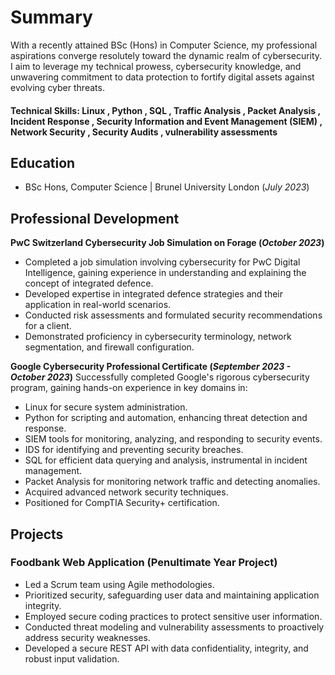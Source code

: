 # Summary
With a recently attained BSc (Hons) in Computer Science, my professional aspirations converge resolutely toward the dynamic realm of cybersecurity. I aim to leverage my technical prowess, cybersecurity knowledge, and unwavering commitment to data protection to fortify digital assets against evolving cyber threats.

#### Technical Skills: Linux , Python , SQL , Traffic Analysis , Packet Analysis , Incident Response , Security Information and Event Management (SIEM) , Network Security , Security Audits , vulnerability assessments

## Education
- BSc Hons, Computer Science | Brunel University London (_July 2023_)								       		

## Professional Development
**PwC Switzerland Cybersecurity Job Simulation on Forage (_October 2023_)**
- Completed a job simulation involving cybersecurity for PwC Digital Intelligence, gaining experience in understanding and explaining the concept of integrated defence.
- Developed expertise in integrated defence strategies and their application in real-world scenarios.
- Conducted risk assessments and formulated security recommendations for a client.
- Demonstrated proficiency in cybersecurity terminology, network segmentation, and firewall configuration.

**Google Cybersecurity Professional Certificate (_September 2023 - October 2023_)**
Successfully completed Google's rigorous cybersecurity program, gaining hands-on experience in key domains in:
- Linux for secure system administration.
- Python for scripting and automation, enhancing threat detection and response.
- SIEM tools for monitoring, analyzing, and responding to security events.
- IDS for identifying and preventing security breaches.
- SQL for efficient data querying and analysis, instrumental in incident management.
- Packet Analysis for monitoring network traffic and detecting anomalies.
- Acquired advanced network security techniques.
- Positioned for CompTIA Security+ certification.

## Projects
### Foodbank Web Application (Penultimate Year Project)
- Led a Scrum team using Agile methodologies.
- Prioritized security, safeguarding user data and maintaining application integrity.
- Employed secure coding practices to protect sensitive user information.
- Conducted threat modeling and vulnerability assessments to proactively address security weaknesses.
- Developed a secure REST API with data confidentiality, integrity, and robust input validation.

